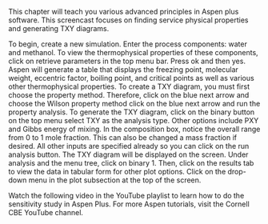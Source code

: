 This chapter will teach you various advanced principles in Aspen plus software. This screencast focuses on finding service physical properties and generating TXY diagrams. 

To begin, create a new simulation. Enter the process components: water and methanol. To view the thermophysical properties of these components, click on retrieve parameters in the top menu bar. Press ok and then yes. Aspen will generate a table that displays the freezing point, molecular weight, eccentric factor, boiling point, and critical points as well as various other thermophysical properties. To create a TXY diagram, you must first choose the property method. Therefore, click on the blue next arrow and choose the Wilson property method click on the blue next arrow and run the property analysis. To generate the TXY diagram, click on the binary button on the top menu select TXY as the analysis type. Other options include PXY and Gibbs energy of mixing. In the composition box, notice the overall range from 0 to 1 mole fraction. This can also be changed a mass fraction if desired. All other inputs are specified already so you can click on the run analysis button. The TXY diagram will be displayed on the 
screen. Under analysis and the menu tree, click on binary 1. Then, click on the results tab to view the data in tabular form for other plot options. Click on the drop-down menu in the plot subsection at the top of the screen.

Watch the following video in the YouTube playlist to learn how to do the sensitivity study in Aspen Plus. For more Aspen tutorials, visit the Cornell CBE YouTube channel.
